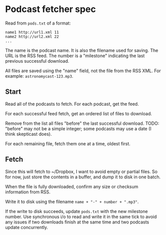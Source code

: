 # Podcast fetcher spec

Read from `pods.txt` of a format:

    name1 http://url1.xml 11
    name2 http://url2.xml 22
    ...

The name is the podcast name. It is also the filename used for saving. The URL is the RSS feed. The number is a "milestone" indicating the last previous successful download.

All files are saved using the "name" field, not the file from the RSS XML. For example: `astronomycast-123.mp3`.

## Start

Read all of the podcasts to fetch. For each podcast, get the feed.

For each successful feed fetch, get an ordered list of files to download.

Remove from the list all files "before" the last successful download. TODO: "before" may not be a simple integer; some podcasts may use a date (I think skepticast does).

For each remaining file, fetch them one at a time, oldest first.

## Fetch

Since this will fetch to ~/Dropbox, I want to avoid empty or partial files. So for now, just store the contents in a buffer, and
dump it to disk in one batch.

When the file is fully downloaded, confirm any size or checksum information from RSS.

Write it to disk using the filename `name + "-" + number + ".mp3"`.

If the write to disk succeeds, update `pods.txt` with the new milestone number. Use synchronous i/o to read and write it in the same tick to avoid any issues if two downloads finish at the same time and two podcasts update concurrently.
